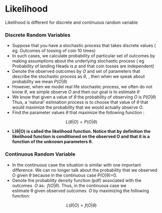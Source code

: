# Likelihood

Likelihood is different for discrete and continuous random variable

### **Discrete Random Variables**

- Suppose that you have a stochastic process that takes discrete values ( eg. Outcomes of tossing of coin 10 times)
- In such cases, we calculate probability of particular set of outcomes by making assumptions about the underlying stochastic process (  eg Probability of landing Heads is $p$ and that coin tosses are independent)
- Denote the observed outcomes by $O$ and set of parameters that describe the stochastic process as $\theta$,  , then when we speak about probability we mean $P(O|\theta)$
- However, when we model real life stochastic process, we often do not know $\theta$, we simple observe  $O$ and then our goal is to estimate  $\theta$
- We know that given a value of  $\theta$ the probability of observing $O$ is  $P(O|\theta)$  Thus, a 'natural' estimation process is to choose that value of $\theta$ that would maximize the probability that we would actually observe  $O$.
- Find the parameter values  $\theta$ that maximize the following function :

$$L(\theta|O) = P(O|\theta)$$

- **L(θ|O) is called the likelihood function. Notice that by definition the likelihood function is conditioned on the observed O and that it is a function of the unknown parameters θ.**

### Continuous Random Variable

- In the continuous case the situation is similar with one important difference. We can no longer talk about the probability that we observed O given θ because in the continuous case P(O|θ)=0.
- Denote the probability density function (pdf) associated with the outcomes  $O$ as:  $f(O|\theta)$. Thus, in the continuous case we estimate θ given observed outcomes  $O$ by maximizing the following function:

$$L(\theta|O) = f(O|\theta)$$